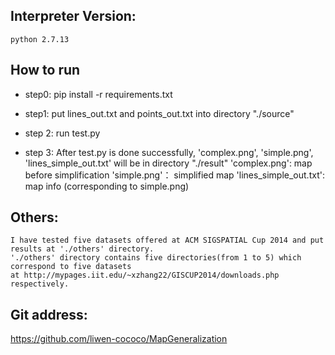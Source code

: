 ﻿## Interpreter Version:
	python 2.7.13
	
## How to run
- step0:
	pip install -r requirements.txt
	
- step1:
	put lines_out.txt and points_out.txt into directory "./source"

- step 2:
	run test.py

- step 3:
	After test.py is done successfully, 'complex.png', 'simple.png', 'lines_simple_out.txt' will be in directory "./result"
	'complex.png':  map before simplification
	'simple.png'： simplified map
	'lines_simple_out.txt': map info (corresponding to simple.png)


## Others:	
	I have tested five datasets offered at ACM SIGSPATIAL Cup 2014 and put results at './others' directory.
	'./others' directory contains five directories(from 1 to 5) which correspond to five datasets 
	at http://mypages.iit.edu/~xzhang22/GISCUP2014/downloads.php respectively.

## Git address:
https://github.com/liwen-cococo/MapGeneralization

	